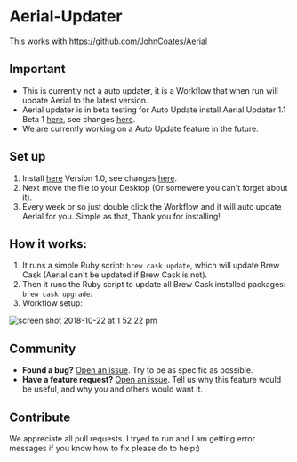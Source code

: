 # Aerial-Updater
This works with https://github.com/JohnCoates/Aerial
## Important
* This is  currently not a auto updater, it is a Workflow that when run will update Aerial to the latest version.
* Aerial updater is in beta testing for Auto Update install Aerial Updater 1.1 Beta 1 [here](https://github.com/NightRaider73/Aerial-Updater/releases/download/v1.1beta1/Aerial.Auto.Update.zip), see changes [here](https://github.com/NightRaider73/Aerial-Updater/releases/tag/v1.1beta1).
* We are currently working on a Auto Update feature in the future.
## Set up
1) Install [here](https://github.com/NightRaider73/Aerial-Updater/releases/download/v1.0/Update.Aerial.zip) Version 1.0, see changes [here](https://github.com/NightRaider73/Aerial-Updater/releases/tag/v1.0).
2) Next move the file to your Desktop (Or somewere you can't forget about it).
3) Every week or so just double click the Workflow and it will auto update Aerial for you.
Simple as that, Thank you for installing!
## How it works:
1) It runs a simple Ruby script: `brew cask update`, which will update Brew Cask (Aerial can't be updated if Brew Cask is not).
2) Then it runs the Ruby script to update all Brew Cask installed packages: `brew cask upgrade`.
3) Workflow setup:

![screen shot 2018-10-22 at 1 52 22 pm](https://user-images.githubusercontent.com/44180668/47318751-be405a80-d601-11e8-8081-2cb6ce7adb5a.png)

## Community
- **Found a bug?** [Open an issue](https://github.com/NightRaider73/Aerial-Updater/issues/new). Try to be as specific as possible.
- **Have a feature request?** [Open an issue](https://github.com/NightRaider73/Aerial-Updater/issues/new). Tell us why this feature would be useful, and why you and others would want it.

## Contribute
We appreciate all pull requests.
I tryed to run and I am getting error messages if you know how to fix please do to help:)
